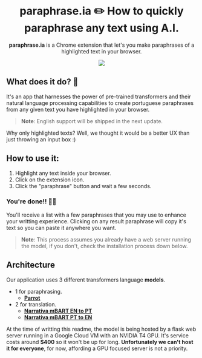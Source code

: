 <h1 align=center> paraphrase.ia ✏️ How to quickly paraphrase any text using A.I. </h1>

<p align=center><strong>paraphrase.ia</strong> is a Chrome extension that let's you make paraphrases of a highlighted text in your browser.</p>

<p align=center>
    <img style="margin-inline: auto" src="https://raw.githubusercontent.com/gabriellst/paraphrase.ia/master/readme_assets/Screenshot_3.png" style="height: 500px;">
</p>

## What does it do? 📝

It's an app that harnesses the power of pre-trained transformers and their natural language processing capabilities to create portuguese paraphrases from any given text you have highlighted in your browser.

> **Note**: English support will be shipped in the next update.

Why only highlighted texts? Well, we thought it would be a better UX than just throwing an input box :)

## How to use it:
1. Highlight any text inside your browser.
2. Click on the extension icon.
3. Click the "paraphrase" button and wait a few seconds.

### You're done!! 🎉🎉
You'll receive a list with a few paraphrases that you may use to enhance your writting experience.
Clicking on any result paraphrase will copy it's text so you can paste it anywhere you want.

> **Note**: This process assumes you already have a web server running the model, if you don't, check the installation process down below.

## Architecture

Our application uses 3 different transformers language **models**.
- 1 for paraphrasing.
  - [<ins>**Parrot**</ins>](https://huggingface.co/prithivida/parrot_paraphraser_on_T5) 
- 2 for translation.
  - [<ins>**Narrativa mBART EN to PT**</ins>](https://huggingface.co/Narrativa/mbart-large-50-finetuned-opus-en-pt-translation) 
  - [<ins>**Narrativa mBART PT to EN**</ins>](https://huggingface.co/Narrativa/mbart-large-50-finetuned-opus-pt-en-translation)
 
At the time of writting this readme, the model is being hosted by a flask web server running in a Google Cloud VM with an NVIDIA T4 GPU. It's service costs around **$400** so it won't be up for long.
**Unfortunately we can't host it for everyone**, for now, affording a GPU focused server is not a priority.
